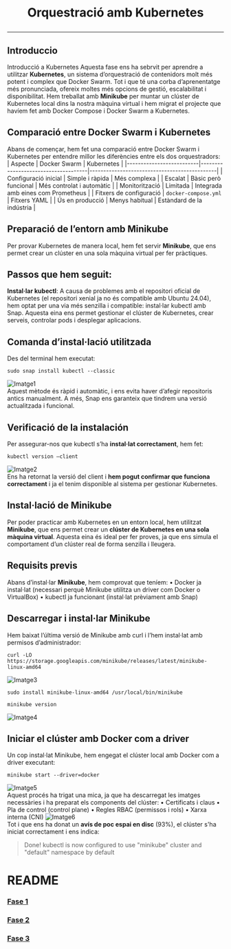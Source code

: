 # <p align="center"> Orquestració amb Kubernetes   </p>
------------
## Introduccio
Introducció a Kubernetes
Aquesta fase ens ha sebrvit per aprendre a utilitzar **Kubernetes**, un sistema d’orquestració de contenidors molt més potent i complex que Docker Swarm. Tot i que té una corba d’aprenentatge més pronunciada, ofereix moltes més opcions de gestió, escalabilitat i disponibilitat.
Hem treballat amb **Minikube** per muntar un clúster de Kubernetes local dins la nostra màquina virtual i hem migrat el projecte que havíem fet amb Docker Compose i Docker Swarm a Kubernetes.

## Comparació entre Docker Swarm i Kubernetes
Abans de començar, hem fet una comparació entre Docker Swarm i Kubernetes per entendre millor les diferències entre els dos orquestradors:
| Aspecte                  | Docker Swarm                        | Kubernetes                                   |
|--------------------------|-------------------------------------|----------------------------------------------|
| Configuració inicial     | Simple i ràpida                     | Més complexa                                 |
| Escalat                  | Bàsic però funcional                | Més controlat i automàtic                    |
| Monitorització           | Limitada                            | Integrada amb eines com Prometheus           |
| Fitxers de configuració  | `docker-compose.yml`               | Fitxers YAML                                 |
| Ús en producció          | Menys habitual                      | Estàndard de la indústria                    |

## Preparació de l’entorn amb Minikube 	
Per provar Kubernetes de manera local, hem fet servir **Minikube**, que ens permet crear un clúster en una sola màquina virtual per fer pràctiques.

## Passos que hem seguit:
**Instal·lar kubectl**:
A causa de problemes amb el repositori oficial de Kubernetes (el repositori xenial ja no és compatible amb Ubuntu 24.04), hem optat per una via més senzilla i compatible: instal·lar kubectl amb Snap.
Aquesta eina ens permet gestionar el clúster de Kubernetes, crear serveis, controlar pods i desplegar aplicacions.

## Comanda d’instal·lació utilitzada
Des del terminal hem executat:
```
sudo snap install kubectl --classic
```
![Imatge1](Imatges/1.png)
<br>
Aquest mètode és ràpid i automàtic, i ens evita haver d’afegir repositoris antics manualment. A més, Snap ens garanteix que tindrem una versió actualitzada i funcional.

## Verificació de la instalación
Per assegurar-nos que kubectl s’ha **instal·lat correctament**, hem fet:
```
kubectl version –client
```
![Imatge2](Imatges/2.png)
<br>
Ens ha retornat la versió del client i **hem pogut confirmar que funciona correctament** i ja el tenim disponible al sistema per gestionar Kubernetes.

## Instal·lació de Minikube
Per poder practicar amb Kubernetes en un entorn local, hem utilitzat **Minikube**, que ens permet crear un **clúster de Kubernetes en una sola màquina virtual**.
Aquesta eina és ideal per fer proves, ja que ens simula el comportament d’un clúster real de forma senzilla i lleugera.

## Requisits previs
Abans d’instal·lar **Minikube**, hem comprovat que teníem:
•	Docker ja instal·lat (necessari perquè Minikube utilitza un driver com Docker o VirtualBox)
•	kubectl ja funcionant (instal·lat prèviament amb Snap)

## Descarregar i instal·lar Minikube
Hem baixat l’última versió de Minikube amb curl i l’hem instal·lat amb permisos d’administrador:
```
curl -LO https://storage.googleapis.com/minikube/releases/latest/minikube-linux-amd64
```
![Imatge3](Imatges/3.png)
<br>
```
sudo install minikube-linux-amd64 /usr/local/bin/minikube
```
```
minikube version
```
![Imatge4](Imatges/4.png)
<br>
## Iniciar el clúster amb Docker com a driver
Un cop instal·lat Minikube, hem engegat el clúster local amb Docker com a driver executant:
```
minikube start --driver=docker
```
![Imatge5](Imatges/5.png)
<br>
Aquest procés ha trigat una mica, ja que ha descarregat les imatges necessàries i ha preparat els components del clúster:
•	Certificats i claus
•	Pla de control (control plane)
•	Regles RBAC (permissos i rols)
•	Xarxa interna (CNI)
![Imatge6](Imatges/6.png)
<br>
Tot i que ens ha donat un **avís de poc espai en disc** (93%), el clúster s'ha iniciat correctament i ens indica:
> Done! kubectl is now configured to use "minikube" cluster and "default" namespace by default










# README
### [Fase 1](https://github.com/miguelIH/Projecte-Github/blob/main/01_Projecte-Docker-Orquestradors-Basic/Fase_4_Orquestraci%C3%B3_amb_Kubernetes/Documentacio.md)
### [Fase 2](https://github.com/miguelIH/Projecte-Github/blob/main/01_Projecte-Docker-Orquestradors-Basic/Fase_2_Orquestraci%C3%B3_i_desplegament_amb_Docker_Swarm/Documentacio.md)
### [Fase 3](https://github.com/miguelIH/Projecte-Github/blob/main/01_Projecte-Docker-Orquestradors-Basic/Fase_3_Seguretat_a_Docker_Swarm/Documentacio.md)
